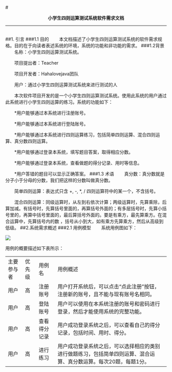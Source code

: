 #<center>**小学生四则运算测试系统软件需求文档**</center>

***
<br />
##1. 引言
###1.1 目的
&emsp;&emsp;本文档描述了小学生四则运算测试系统的软件需求规格。目的在于向读者表述系统的环境，系统的功能和非功能的需求。
###1.2背景
&emsp;&emsp;名称：小学生四则运算测试系统。

&emsp;&emsp;项目提出者：Teacher

&emsp;&emsp;项目开发者：Hahalovejava团队

&emsp;&emsp;用户：通过小学生四则运算测试系统来进行测试的人

&emsp;&emsp;本次软件项目开发的是一个小学生四则运算测试系统。使用此系统的用户通过此系统进行小学生四则运算的练习。系统的功能如下：

&emsp;&emsp;*用户能够通过本系统进行注册账号。

&emsp;&emsp;*用户能够通过本系统进行登陆账号。

&emsp;&emsp;*用户能够通过本系统进行四则运算练习，包括简单四则运算、混合四则运算、真分数四则运算。

&emsp;&emsp;*用户能够通过登录本系统，填写题目答案，取得相应分数。

&emsp;&emsp;*用户能够通过登录本系统，查看做题的得分记录、用时等信息。

&emsp;&emsp;*用户答错的题目可以显示正确答案。
###1.3 术语
&emsp;&emsp;真分数：真分数就是分子小于分母的分数，我们把这样的分数叫做真分数。

&emsp;&emsp;简单四则运算：表达式只含 +, -, *, / 四则运算符中的某一个，不含括号。

&emsp;&emsp;混合四则运算：同级运算时，从左到右依次计算；两级运算时，先算乘除，后算加减。有括号时，先算括号里面的，再算括号外面的；有多层括号时，先算小括号里的，再算中括号里面的，最后算括号外面的。要是有乘方，最先算乘方。在混合运算中，先算括号内的数 ，括号从小到大，如有乘方先算乘方，然后从高级到低级。
##2.系统需求概述
###2.1 用例模型
&emsp;&emsp;系统用例图如下：

![](http://i.imgur.com/TkKA8Pg.png)

用例的概要描述如下表所示：
<table>
 <tr>
   <td>主要参与者</td>
   <td>优先级</td>
   <td>用例名</td>
   <td>用例概述</td>
 </tr>
 <tr>
   <td>用户</td>
   <td>高</td>
   <td>注册账号</td>
   <td>用户打开系统后，可以点击“点此注册”按钮，注册新的账号，且不能与现有账号名相同。</td>
 </tr>
 <tr>
   <td>用户</td>
   <td>高</td>
   <td>登陆账号</td>
   <td>用户可以使用在本系统注册的账号和密码进行登录，然后才能使用系统的完整功能。</td>
 </tr>
 <tr>
   <td>用户</td>
   <td>高</td>
   <td>查看得分记录</td>
   <td>用户成功登录系统之后，可以查看自己的得分记录，包括时间、用时、得分。</td>
 </tr>
 <tr>
   <td>用户</td>
   <td>高</td>
   <td>进行练习</td>
   <td>用户成功登录系统之后，可以选择相应的类别进行做题练习，包括简单四则运算、混合运算、真分数运算。每次20题，每题1分。</td>
 </tr>
 </table>
 
 
